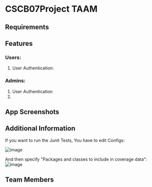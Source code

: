 # CSCB07Project TAAM

## Requirements

## Features
### Users:
1. User Authentication:

### Admins:
1. User Authentication
2. 
## App Screenshots

## Additional Information
If you want to run the Junit Tests, You have to edit Configs:

![image](https://github.com/user-attachments/assets/a2c3d6dd-ee03-4505-807b-b23d1b200b38)

And then specify "Packages and classes to include in coverage data":
![image](https://github.com/user-attachments/assets/38c2b2f5-d0af-49d6-b2b9-53fde56a2955=250x250)


## Team Members
